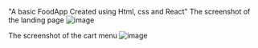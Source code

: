 "A basic FoodApp Created using Html, css and React" 
The screenshot of the landing page 
![image](https://user-images.githubusercontent.com/53284449/182801050-629a1d5f-b6c3-4c91-a7cc-589c860ce3f6.png)

The screenshot of the cart menu
![image](https://user-images.githubusercontent.com/53284449/183294217-7d4d79cd-461a-4d1a-b83b-bf0714bcb646.png)

